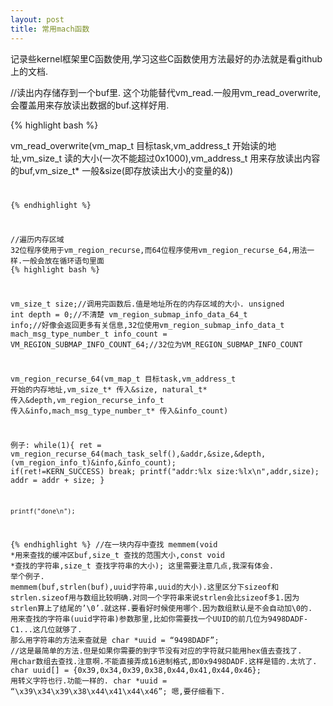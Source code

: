 ```yaml
---
layout: post
title: 常用mach函数
---
```


记录些kernel框架里C函数使用,学习这些C函数使用方法最好的办法就是看github上的文档.

//读出内存储存到一个buf里.
这个功能替代vm_read.一般用vm_read_overwrite,会覆盖用来存放读出数据的buf.这样好用.

{% highlight bash %}

vm_read_overwrite(vm_map_t 目标task,vm_address_t 开始读的地址,vm_size_t 读的大小(一次不能超过0x1000),vm_address_t 用来存放读出内容的buf,vm_size_t* 一般&size(即存放读出大小的变量的&))<code/>

{% endhighlight %}

//遍历内存区域
32位程序使用于vm_region_recurse,而64位程序使用vm_region_recurse_64,用法一样.一般会放在循环语句里面
{% highlight bash %}

vm_size_t size;//调用完函数后.值是地址所在的内存区域的大小.
unsigned int depth = 0;//不清楚
vm_region_submap_info_data_64_t info;//好像会返回更多有关信息,32位使用vm_region_submap_info_data_t
mach_msg_type_number_t info_count = VM_REGION_SUBMAP_INFO_COUNT_64;//32位为VM_REGION_SUBMAP_INFO_COUNT

vm_region_recurse_64(vm_map_t 目标task,vm_address_t 开始的内存地址,vm_size_t* 传入&size, natural_t* 传入&depth,vm_region_recurse_info_t 传入&info,mach_msg_type_number_t* 传入&info_count)

例子:
while(1){
        ret = vm_region_recurse_64(mach_task_self(),&addr,&size,&depth,(vm_region_info_t)&info,&info_count);
        if(ret!=KERN_SUCCESS)
            break;
        printf("addr:%lx size:%lx\n",addr,size);
        addr = addr + size;
    }
    
    printf("done\n");
{% endhighlight %}
//在一块内存中查找
memmem(void *用来查找的缓冲区buf,size_t 查找的范围大小,const void *查找的字符串,size_t 查找字符串的大小);
这里需要注意几点,我深有体会.
举个例子.
memmem(buf,strlen(buf),uuid字符串,uuid的大小).这里区分下sizeof和strlen.sizeof用与数组比较明确.对同一个字符串来说strlen会比sizeof多1.因为strlen算上了结尾的’\0’.就这样.要看好时候使用哪个.因为数组默认是不会自动加\0的.
用来查找的字符串(uuid字符串)参数那里,比如你需要找一个UUID的前几位为9498DADF-C1...这几位就够了.
那么用字符串的方法来查就是
char *uuid = “9498DADF”; //这是最简单的方法.但是如果你需要的到字节没有对应的字符就只能用hex值去查找了.
用char数组去查找.注意啊.不能直接弄成16进制格式,即0x9498DADF.这样是错的.太坑了.
char uuid[] = {0x39,0x34,0x39,0x38,0x44,0x41,0x44,0x46};
用转义字符也行.功能一样的.
char *uuid = “\x39\x34\x39\x38\x44\x41\x44\x46”;
嗯,要仔细看下.


